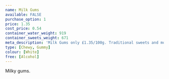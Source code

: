```yaml
---
name: Milk Gums
available: FALSE
purchase_option: 1
price: 1.35
cost_price: 0.54
container_water_weight: 919
container_sweets_weight: 671
meta_description: 'Milk Gums only £1.35/100g. Traditional sweets and more at Humbugs Confectionery Store. Specialists in satisfying your sweet tooth!'
type: [Chewy, Gummy]
colour: [White]
free: [Alcohol]
---
```

Milky gums.